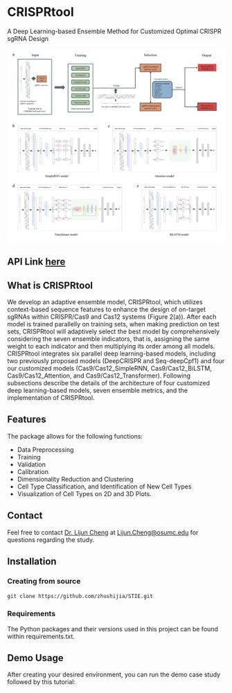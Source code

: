# CRISPRtool
A Deep Learning-based Ensemble Method for Customized Optimal CRISPR sgRNA Design

![Framework](./Figures/ensemble_model.jpg)


## API Link [here](https://github.com/lijcheng12/DGCyTOF/blob/main/DGCyTOF_Package/docs/API.md)

## What is CRISPRtool
We develop an adaptive ensemble model, CRISPRtool, which utilizes context-based sequence features to enhance the design of on-target sgRNAs within CRISPR/Cas9 and Cas12 systems (Figure 2(a)). After each model is trained parallelly on training sets, when making prediction on test sets, CRISPRtool will adaptively select the best model by comprehensively considering the seven ensemble indicators, that is, assigning the same weight to each indicator and then multiplying its order among all models. CRISPRtool integrates six parallel deep learning-based models, including two previously proposed models (DeepCRISPR and Seq-deepCpf1) and four our customized models (Cas9/Cas12_SimpleRNN, Cas9/Cas12_BiLSTM, Cas9/Cas12_Attention, and Cas9/Cas12_Transformer). Following subsections describe the details of the architecture of four customized deep learning-based models, seven ensemble metrics, and the implementation of CRISPRtool.

## Features



The package allows for the following functions:

* Data Preprocessing
* Training
* Validation
* Calibration
* Dimensionality Reduction and Clustering
* Cell Type Classification, and Identification of New Cell Types
* Visualization of Cell Types on 2D and 3D Plots. 



## Contact

Feel free to contact [Dr. Lijun Cheng](https://medicine.osu.edu/find-faculty/non-clinical/biomedical-informatics/lijun-cheng) at Lijun.Cheng@osumc.edu for questions regarding the study. 



## Installation

### Creating from source


```
git clone https://github.com/zhushijia/STIE.git
```

### Requirements

The Python packages and their versions used in this project can be found within requirements.txt.


## Demo Usage

After creating your desired environment, you can run the demo case study followed by this tutorial:

```

```













